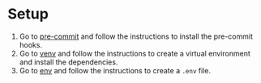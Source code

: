 # Setup

1. Go to [pre-commit](./pre-commit.md) and follow the instructions to install the pre-commit hooks.
2. Go to [venv](./venv.md) and follow the instructions to create a virtual environment and install the dependencies.
3. Go to [env](./env.md) and follow the instructions to create a `.env` file.

